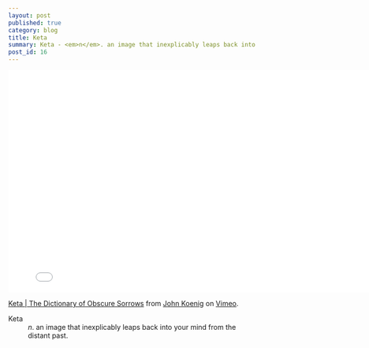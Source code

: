 ```yaml
---
layout: post
published: true
category: blog
title: Keta
summary: Keta - <em>n</em>. an image that inexplicably leaps back into your mind from the distant past.
post_id: 16
---
```


<iframe src="//player.vimeo.com/video/83258629?title=0&amp;byline=0&amp;portrait=0&amp;color=ffffff" width="800" height="450" frameborder="0" webkitallowfullscreen mozallowfullscreen allowfullscreen></iframe> <p><a href="http://vimeo.com/83258629">Keta | The Dictionary of Obscure Sorrows</a> from <a href="http://vimeo.com/user7278324">John Koenig</a> on <a href="https://vimeo.com">Vimeo</a>.</p>

<dl>
	<dt>Keta</dt>
	<dd><em>n</em>. an image that inexplicably leaps back into your mind from the distant past.</dd>
</dl>
